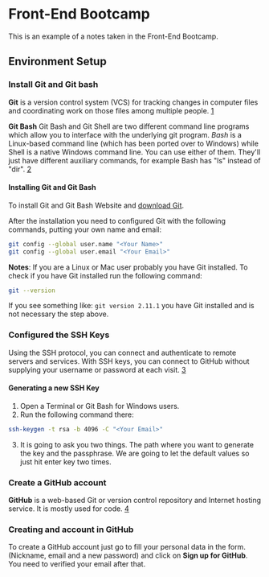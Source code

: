 # Front-End Bootcamp
This is an example of a notes taken in the Front-End Bootcamp.

## Environment Setup

### Install Git and Git bash

**Git** is a version control system (VCS) for tracking changes in computer files and coordinating work on those files among multiple people. [1]

**Git Bash**
Git Bash and Git Shell are two different command line programs which allow you to interface with the underlying git program. _Bash_ is a Linux-based command line (which has been ported over to Windows) while Shell is a native Windows command line. You can use either of them. They'll just have different auxiliary commands, for example Bash has "ls" instead of "dir". [2]

#### Installing Git and Git Bash

To install Git and Git Bash Website and [download Git](https://git-scm.com/downloads).

After the installation you need to configured Git with the following commands, putting your own name and email:

```bash
git config --global user.name "<Your Name>"
git config --global user.email "<Your Email>"
```

**Notes**:
If you are a Linux or Mac user probably you have Git installed. To check if you have Git installed run the following command:

```bash
git --version
```

If you see something like: `git version 2.11.1` you have Git installed and is not necessary the step above.

### Configured the SSH Keys

Using the SSH protocol, you can connect and authenticate to remote servers and services. With SSH keys, you can connect to GitHub without supplying your username or password at each visit. [3]

#### Generating a new SSH Key

1. Open a Terminal or Git Bash for Windows users.
2. Run the following command there:
```bash
ssh-keygen -t rsa -b 4096 -C "<Your Email>"
```
3. It is going to ask you two things. The path where you want to generate the key and the passphrase. We are going to let the default values so just hit enter key two times.

### Create a GitHub account

**GitHub** is a web-based Git or version control repository and Internet hosting service. It is mostly used for code. [4]

### Creating and account in GitHub

To create a GitHub account just go to fill your personal data in the form. (Nickname, email and a new password) and click on **Sign up for GitHub**. You need to verified your email after that.

[1]: https://en.wikipedia.org/wiki/Git
[2]: https://www.quora.com/What-is-the-difference-between-Git-bash-and-Git-shell
[3]: https://help.github.com/articles/about-ssh/
[4]: https://en.wikipedia.org/wiki/GitHub
